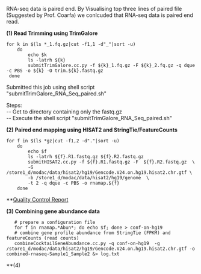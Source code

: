 
RNA-seq data is paired end. By Visualising top three lines of paired file (Suggested by Prof. Coarfa) we conlcuded that RNA-seq data is paired end read.

**(1) Read Trimming using TrimGalore**

    for k in $(ls *_1.fq.gz|cut -f1,1 -d"_"|sort -u) 
        do 
            echo $k 
            ls -latrh ${k}
            submitTrimGalore.cc.py -f ${k}_1.fq.gz -F ${k}_2.fq.gz -q dque -c PBS -o ${k} -O trim.${k}.fastq.gz
     done 

Submitted this job using shell script "submitTrimGalore_RNA_Seq_paired.sh" <br />

Steps:<br />
  -- Get to directory containing only the fastq.gz <br />
  -- Execute the shell script "submitTrimGalore_RNA_Seq_paired.sh" <br />

**(2) Paired end mapping using HISAT2 and StringTie/FeatureCounts**

    for f in $(ls *gz|cut -f1,2 -d"."|sort -u)
        do 
            echo $f
            ls -latrh ${f}.R1.fastq.gz ${f}.R2.fastq.gz
            submitHISAT2.cc.py -f ${f}.R1.fastq.gz -F  ${f}.R2.fastq.gz  \ 
            -G /store1_d/modac/data/hisat2/hg19/Gencode.V24.on.hg19.hisat2.chr.gtf \ 
            -b /store1_d/modac/data/hisat2/hg19/genome  \ 
            -t 2 -q dque -c PBS -o rnamap.${f}
        done
        
**[Quality Control Report](https://github.com/CoarfaBCM/Akhilesh_Projects/blob/master/DOCS/QC.txt)
     

**(3) Combining gene abundance data**

       # prepare a configuration file
       for f in rnamap.*Abun*; do echo $f; done > conf-on-hg19
       # combine gene profile abundance from StringTie (FPKM) and featureCounts (read counts)
       combineCocktailGeneAbundance.cc.py -q conf-on-hg19  -g /store1_d/modac/data/hisat2/hg19/Gencode.V24.on.hg19.hisat2.chr.gtf -o combined-rnaseq-Sample1_Sample2 &> log.txt

**(4) 
